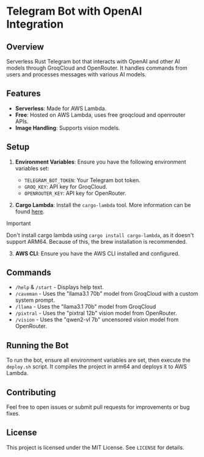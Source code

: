 # Telegram Bot with OpenAI Integration

## Overview

Serverless Rust Telegram bot that interacts with OpenAI and other AI models through GroqCloud and OpenRouter. It handles commands from users and processes messages with various AI models.

## Features

- **Serverless**: Made for AWS Lambda.
- **Free**: Hosted on AWS Lambda, uses free groqcloud and openrouter APIs.
- **Image Handling**: Supports vision models.

## Setup

1. **Environment Variables**: Ensure you have the following environment variables set:
   - `TELEGRAM_BOT_TOKEN`: Your Telegram bot token.
   - `GROQ_KEY`: API key for GroqCloud.
   - `OPENROUTER_KEY`: API key for OpenRouter.

2. **Cargo Lambda**: Install the `cargo-lambda` tool. More information can be found [here](https://www.cargo-lambda.info/guide/installation.html).

> [!IMPORTANT]  
> Don't install cargo lambda using `cargo install cargo-lambda`, as it doesn't support ARM64. Because of this, the brew installation is recommended.

3. **AWS CLI**: Ensure you have the AWS CLI installed and configured.

## Commands

- `/help` & `/start` - Displays help text.
- `/caveman` - Uses the "llama3.1 70b" model from GroqCloud with a custom system prompt.
- `/llama` - Uses the "llama3.1 70b" model from GroqCloud
- `/pixtral` - Uses the "pixtral 12b" vision model from OpenRouter.
- `/vision` - Uses the "qwen2-vl 7b" uncensored vision model from OpenRouter.

## Running the Bot

To run the bot, ensure all environment variables are set, then execute the `deploy.sh` script. It compiles the project in arm64 and deploys it to AWS Lambda.

## Contributing

Feel free to open issues or submit pull requests for improvements or bug fixes.

## License

This project is licensed under the MIT License. See `LICENSE` for details.
